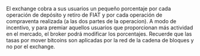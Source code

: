 El exchange cobra a sus usuarios un pequeño porcentaje por cada operación de depósito y retiro de FIAT y por cada operación de compraventa realizada (a las dos partes de la operacion). A modo de incentivo, y para premiar aquellos usuarios que proporcionan más actividad en el mercado, el broker podrá modificar los porcentajes.
Recuerde que las tasas por mover bitcoins son aplicadas por la red de la cadena de bloques y no por el exchange.
